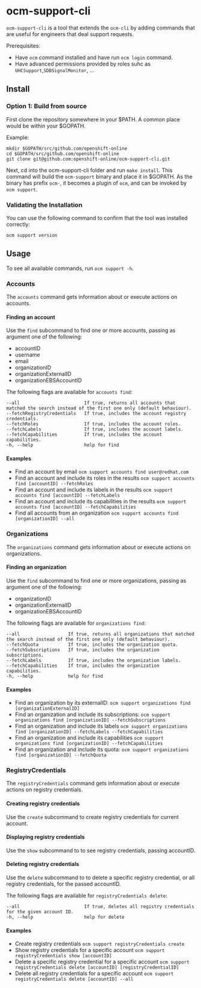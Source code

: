 # ocm-support-cli

`ocm-support-cli` is a tool that extends the `ocm-cli` by adding commands that are useful for engineers that deal support requests.

Prerequisites: 

* Have `ocm` command installed and have run `ocm login` command.
* Have advanced permissions provided by roles suhc as `UHCSupport`,`SDBSignalMonitor`, ...

## Install

### Option 1: Build from source
First clone the repository somewhere in your $PATH. A common place would be within your $GOPATH.

Example:

```
mkdir $GOPATH/src/github.com/openshift-online
cd $GOPATH/src/github.com/openshift-online
git clone git@github.com:openshift-online/ocm-support-cli.git
```

Next, cd into the ocm-support-cli folder and run `make install`. This command will build the `ocm-support` binary and place it in $GOPATH. As the binary has prefix `ocm-`, it becomes a plugin of `ocm`, and can be invoked by `ocm support`.

### Validating the Installation

You can use the following command to confirm that the tool was installed correctly:

`ocm support version`

## Usage

To see all available commands, run `ocm support -h`.

### Accounts

The `accounts` command gets information about or execute actions on accounts.

#### Finding an account

Use the `find` subcommand to find one or more accounts, passing as argument one of the following:

* accountID
* username
* email
* organizationID
* organizationExternalID
* organizationEBSAccountID

The following flags are available for `accounts find`:

```
--all                        If true, returns all accounts that matched the search instead of the first one only (default behaviour).
--fetchRegistryCredentials   If true, includes the account registry credentials.
--fetchRoles                 If true, includes the account roles.
--fetchLabels                If true, includes the account labels.
--fetchCapabilities          If true, includes the account capabilities.
-h, --help                   help for find
```

#### Examples

* Find an account by email `ocm support accounts find user@redhat.com`
* Find an account and include its roles in the results `ocm support accounts find [accountID] --fetchRoles`
* Find an account and include its labels in the results `ocm support accounts find [accountID] --fetchLabels`
* Find an account and include its capabilities in the results `ocm support accounts find [accountID] --fetchCapabilities`
* Find all accounts from an organization `ocm support accounts find [organizationID] --all`

### Organizations

The `organizations` command gets information about or execute actions on organizations.

#### Finding an organization

Use the `find` subcommand to find one or more organizations, passing as argument one of the following:

* organizationID
* organizationExternalID
* organizationEBSAccountID

The following flags are available for `organizations find`:

```
--all                  If true, returns all organizations that matched the search instead of the first one only (default behaviour).
--fetchQuota           If true, includes the organization quota.
--fetchSubscriptions   If true, includes the organization subscriptions.
--fetchLabels          If true, includes the organization labels.
--fetchCapabilities    If true, includes the organization capabilities.
-h, --help             help for find
```

#### Examples

* Find an organization by its externalID: `ocm support organizations find [organizationExternalID]`
* Find an organization and include its subscriptions: `ocm support organizations find [organizationID] --fetchSubscriptions`
* Find an organization and include its labels `ocm support organizations find [organizationID] --fetchLabels --fetchCapabilities`
* Find an organization and include its capabilities `ocm support organizations find [organizationID] --fetchCapabilities`
* Find an organization and include its quota: `ocm support organizations find [organizationID] --fetchQuota`

### RegistryCredentials

The `registryCredentials` command gets information about or execute actions on registry credentials.

#### Creating registry credentials

Use the `create` subcommand to create registry credentials for current account. 

#### Displaying registry credentials

Use the `show` subcommand to to see registry credentials, passing accountID.

#### Deleting registry credentials

Use the `delete` subcommand to to delete a specific registry credential, or all registry credentials, for the passed accountID.

The following flags are available for `registryCredentials delete`:

```
--all                        If true, deletes all registry credentials for the given account ID.
-h, --help                   help for delete
```

#### Examples

* Create registry credentials `ocm support registryCredentials create`
* Show registry credentials for a specific account `ocm support registryCredentials show [accountID]`
* Delete a specific registry credential for a specific account `ocm support registryCredentials delete [accountID] [registryCredentialID]`
* Delete all registry credentials for a specific account `ocm support registryCredentials delete [accountID] --all`
